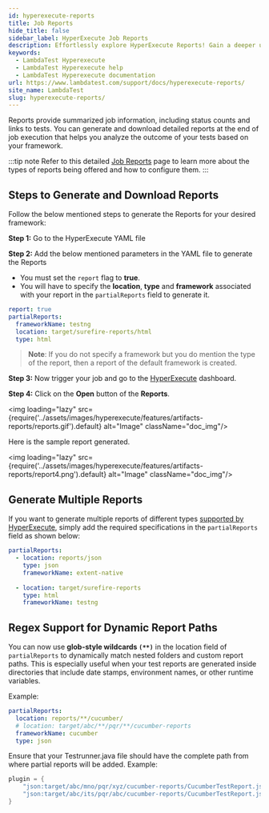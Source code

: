 ```yaml
---
id: hyperexecute-reports
title: Job Reports
hide_title: false
sidebar_label: HyperExecute Job Reports
description: Effortlessly explore HyperExecute Reports! Gain a deeper understanding of your test outcomes with the comprehensive insights and analytics offered by LambdaTest.
keywords:
  - LambdaTest Hyperexecute
  - LambdaTest Hyperexecute help
  - LambdaTest Hyperexecute documentation
url: https://www.lambdatest.com/support/docs/hyperexecute-reports/
site_name: LambdaTest
slug: hyperexecute-reports/
---
```


<script type="application/ld+json"
      dangerouslySetInnerHTML={{ __html: JSON.stringify({
       "@context": "https://schema.org",
        "@type": "BreadcrumbList",
        "itemListElement": [{
          "@type": "ListItem",
          "position": 1,
          "name": "Home",
          "item": "https://www.lambdatest.com"
        },{
          "@type": "ListItem",
          "position": 2,
          "name": "Support",
          "item": "https://www.lambdatest.com/support/docs/"
        },{
          "@type": "ListItem",
          "position": 3,
          "name": "HyperExecute Concepts",
          "item": "https://www.lambdatest.com/support/docs/hyperexecute-reports/"
        }]
      })
    }}
></script>
Reports provide summarized job information, including status counts and links to tests. You can generate and download detailed reports at the end of job execution that helps you analyze the outcome of your tests based on your framework. 

:::tip note
Refer to this detailed [Job Reports](https://www.lambdatest.com/support/docs/hyperexecute-job-reports/) page to learn more about the types of reports being offered and how to configure them.
:::

## Steps to Generate and Download Reports

Follow the below mentioned steps to generate the Reports for your desired framework:

**Step 1:** Go to the HyperExecute YAML file

**Step 2:** Add the below mentioned parameters in the YAML file to generate the Reports

- You must set the `report` flag to **true**.
- You will have to specify the **location**, **type** and **framework** associated with your report in the `partialReports` field to generate it. 

```yaml
report: true
partialReports:
  frameworkName: testng
  location: target/surefire-reports/html
  type: html
```
> **Note**: If you do not specify a framework but you do mention the type of the report, then a report of the default framework is created.

**Step 3:** Now trigger your job and go to the [HyperExecute](https://hyperexecute.lambdatest.com/hyperexecute/jobs) dashboard.

**Step 4:** Click on the **Open** button of the **Reports**.

<img loading="lazy" src={require('../assets/images/hyperexecute/features/artifacts-reports/reports.gif').default} alt="Image"  className="doc_img"/>

Here is the sample report generated.

<img loading="lazy" src={require('../assets/images/hyperexecute/features/artifacts-reports/report4.png').default} alt="Image"  className="doc_img"/>

## Generate Multiple Reports
If you want to generate multiple reports of different types [supported by HyperExecute](/support/docs/hyperexecute-job-reports/), simply add the required specifications in the `partialReports` field as shown below:

```yaml
partialReports:
  - location: reports/json
    type: json
    frameworkName: extent-native
    
  - location: target/surefire-reports
    type: html
    frameworkName: testng
```

## Regex Support for Dynamic Report Paths
You can now use **glob-style wildcards `(**)`** in the location field of `partialReports` to dynamically match nested folders and custom report paths. This is especially useful when your test reports are generated inside directories that include date stamps, environment names, or other runtime variables.

Example:
```yaml title="hyperexecute.yaml"
partialReports:
  location: reports/**/cucumber/
  # location: target/abc/**/pqr/**/cucumber-reports
  frameworkName: cucumber
  type: json
```

Ensure that your Testrunner.java file should have the complete path from where partial reports will be added. Example:

```java title="Testrunner.java"
plugin = {
    "json:target/abc/mno/pqr/xyz/cucumber-reports/CucumberTestReport.json",
    "json:target/abc/its/pqr/abc/cucumber-reports/CucumberTestReport.json"
}
```